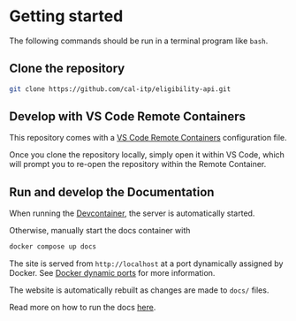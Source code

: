 # Getting started

The following commands should be run in a terminal program like `bash`.

## Clone the repository

```bash
git clone https://github.com/cal-itp/eligibility-api.git
```

## Develop with VS Code Remote Containers

This repository comes with a [VS Code Remote Containers](https://code.visualstudio.com/docs/remote/containers) configuration file.

Once you clone the repository locally, simply open it within VS Code, which will prompt you to re-open the repository within the Remote Container.

## Run and develop the Documentation

When running the [Devcontainer](#develop-with-vs-code-remote-containers), the server is automatically started.

Otherwise, manually start the docs container with

```bash
docker compose up docs
```

The site is served from `http://localhost` at a port dynamically assigned by Docker. See
[Docker dynamic ports](./docker-dynamic-ports.md) for more information.

The website is automatically rebuilt as changes are made to `docs/` files.

Read more on how to run the docs [here](https://docs.calitp.org/benefits/getting-started/documentation/).

